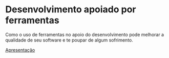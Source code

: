 Desenvolvimento apoiado por ferramentas
=======================================

Como o uso de ferramentas no apoio do desenvolvimento pode melhorar a qualidade de seu software e te poupar de algum sofrimento.

[Apresentação](http://inhiding.github.io/dev-com-ferramentas)


